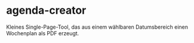 # agenda-creator
Kleines Single-Page-Tool, das aus einem wählbaren Datumsbereich einen Wochenplan als PDF erzeugt.
